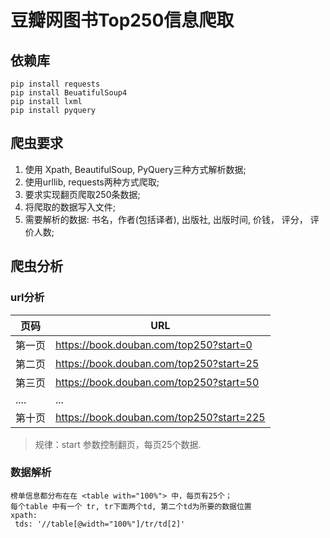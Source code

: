 # 豆瓣网图书Top250信息爬取

## 依赖库

``` text
pip install requests
pip install BeuatifulSoup4
pip install lxml
pip install pyquery
```

## 爬虫要求

1. 使用 Xpath, BeautifulSoup, PyQuery三种方式解析数据;
2. 使用urllib, requests两种方式爬取;
3. 要求实现翻页爬取250条数据;
4. 将爬取的数据写入文件;
5. 需要解析的数据: 书名，作者(包括译者), 出版社, 出版时间, 价钱， 评分， 评价人数;

## 爬虫分析

### url分析

页码 |       URL
---|---
第一页|https://book.douban.com/top250?start=0
第二页|https://book.douban.com/top250?start=25
第三页|  https://book.douban.com/top250?start=50
....  |...
第十页|https://book.douban.com/top250?start=225

> 规律：start 参数控制翻页，每页25个数据.

### 数据解析

```text
榜单信息都分布在在 <table with="100%"> 中，每页有25个；
每个table 中有一个 tr, tr下面两个td, 第二个td为所要的数据位置
xpath:
 tds: '//table[@width="100%"]/tr/td[2]'

```